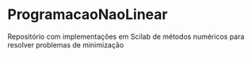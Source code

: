 # ProgramacaoNaoLinear
Repositório com implementações em Scilab de métodos numéricos para resolver problemas de minimização

